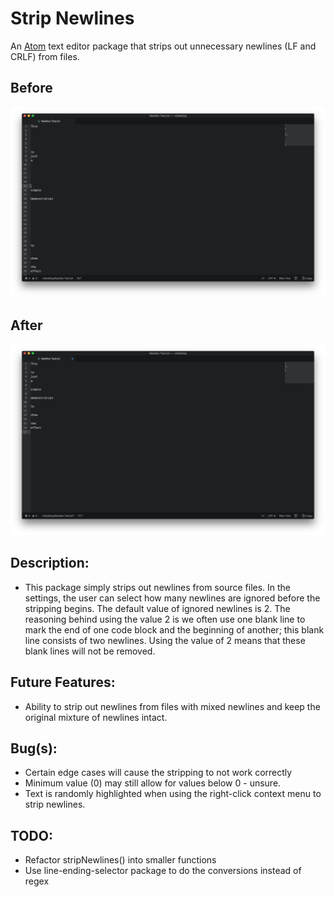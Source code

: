 # Strip Newlines
An [Atom](https://atom.io) text editor package that strips out unnecessary newlines (LF and CRLF) from files.

## Before
![alt tag](https://raw.githubusercontent.com/JosephTLyons/Strip-Newlines/master/Screenshots/Before.png)

## After
![alt tag](https://raw.githubusercontent.com/JosephTLyons/Strip-Newlines/master/Screenshots/After.png)

## Description:

* This package simply strips out newlines from source files.  In the settings, the user can select how many newlines are ignored before the stripping begins.  The default value of ignored newlines is 2.  The reasoning behind using the value 2 is we often use one blank line to mark the end of one code block and the beginning of another; this blank line consists of two newlines.  Using the value of 2 means that these blank lines will not be removed.

## Future Features:

* Ability to strip out newlines from files with mixed newlines and keep the original mixture of newlines intact.

## Bug(s):

* Certain edge cases will cause the stripping to not work correctly
* Minimum value (0) may still allow for values below 0 - unsure.
* Text is randomly highlighted when using the right-click context menu to strip newlines.

## TODO:

* Refactor stripNewlines() into smaller functions
* Use line-ending-selector package to do the conversions instead of regex
